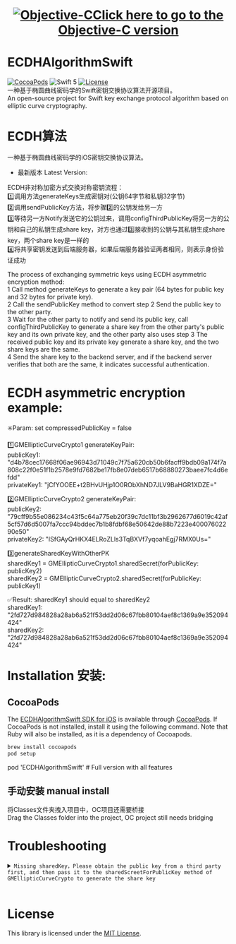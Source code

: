 <h1 align="center"><a href="https://github.com/Json031/ECDHAlgorithmiOS"><img src="https://img.shields.io/badge/Objective--C-007AFF?logo=apple&logoColor=white" title="Objective-C" float=left></a><strong><a href="https://github.com/Json031/ECDHAlgorithmiOS">Click here to go to the Objective-C version</a></strong></h1>

# ECDHAlgorithmSwift
[![CocoaPods](https://img.shields.io/cocoapods/v/ECDHAlgorithmSwift.svg)](https://cocoapods.org/pods/ECDHAlgorithmSwift)
![Swift 5](https://img.shields.io/badge/Swift-5.0-orange.svg)
[![License](https://img.shields.io/badge/license-MIT-brightgreen.svg)](https://github.com/Json031/ECDHAlgorithmSwift/blob/main/LICENSE)
<br>
一种基于椭圆曲线密码学的Swift密钥交换协议算法开源项目。
<br>An open-source project for Swift key exchange protocol algorithm based on elliptic curve cryptography.
# ECDH算法
一种基于椭圆曲线密码学的iOS密钥交换协议算法。
* 最新版本 Latest Version: 

ECDH非对称加密方式交换对称密钥流程：
<br>1️⃣调用方法generateKeys生成密钥对(公钥64字节和私钥32字节)
<br>2️⃣调用sendPublicKey方法，将步骤2️⃣的公钥发给另一方
<br>3️⃣等待另一方Notify发送它的公钥过来，调用configThirdPublicKey将另一方的公钥和自己的私钥生成share key，对方也通过3️⃣接收到的公钥与其私钥生成share key，两个share key是一样的
<br>4️⃣将共享密钥发送到后端服务器，如果后端服务器验证两者相同，则表示身份验证成功

The process of exchanging symmetric keys using ECDH asymmetric encryption method:
<br>1 Call method generateKeys to generate a key pair (64 bytes for public key and 32 bytes for private key).
<br>2 Call the sendPublicKey method to convert step 2 Send the public key to the other party.
<br>3 Wait for the other party to notify and send its public key, call configThirdPublicKey to generate a share key from the other party's public key and its own private key, and the other party also uses step 3 The received public key and its private key generate a share key, and the two share keys are the same.
<br>4 Send the share key to the backend server, and if the backend server verifies that both are the same, it indicates successful authentication.

# ECDH asymmetric encryption example:
✳️Param: set compressedPublicKey = false

1️⃣GMEllipticCurveCrypto1 generateKeyPair:
<br>publicKey1: "d4b78cec17668f06ae96943d71049c7f75a620cb50b6facff9bdb09a174f7a808c22f0e51f1b2578e9fd7682be17fb8e07deb6517b68880273baee7fc4d6efdd"
<br>privateKey1: "jCfYOOEE+t2BHvUHjp1O0RObXhND7JLV9BaHGR1XDZE="

2️⃣GMEllipticCurveCrypto2 generateKeyPair:
<br>publicKey2: "79cff9b55e086234c43f5c64a775eb20f39c7dc11bf3b2962677d6019c42af5cf57d6d5007fa7ccc94bddec7b1b8fdbf68e50642de88b7223e40007602290e50"
<br>privateKey2: "ISfGAyQrHKX4ELRoZLls3TqBXVf7yqoahEgj7RMX0Us="

3️⃣generateSharedKeyWithOtherPK
<br>sharedKey1 = GMEllipticCurveCrypto1.sharedSecret(forPublicKey: publicKey2)
<br>sharedKey2 = GMEllipticCurveCrypto2.sharedSecret(forPublicKey: publicKey1)

✅Result: sharedKey1 should equal to sharedKey2
<br>sharedKey1: "2fd727d984828a28ab6a521f53dd2d06c67fbb80104aef8c1369a9e352094424"
<br>sharedKey2: "2fd727d984828a28ab6a521f53dd2d06c67fbb80104aef8c1369a9e352094424"


# Installation 安装:

## CocoaPods
The [ECDHAlgorithmSwift SDK for iOS](https://github.com/Json031/ECDHAlgorithmSwift) is available through [CocoaPods](http://cocoapods.org). If CocoaPods is not installed, install it using the following command. Note that Ruby will also be installed, as it is a dependency of Cocoapods.
   ```bash
   brew install cocoapods
   pod setup
   ```

pod 'ECDHAlgorithmSwift' # Full version with all features

## 手动安装 manual install
将Classes文件夹拽入项目中，OC项目还需要桥接
<br>Drag the Classes folder into the project, OC project still needs bridging

# Troubleshooting

<details>
  <summary><code>Missing sharedKey，Please obtain the public key from a third party first, and then pass it to the sharedScreetForPublicKey method of GMEllipticCurveCrypto to generate the share key</code></summary>

Need to obtain the public key from a third party first, then go to generateSharedKeyWithOtherPK.

</details>

<br>

# License
This library is licensed under the [MIT License](https://github.com/Json031/ECDHAlgorithmSwift/blob/main/LICENSE).
